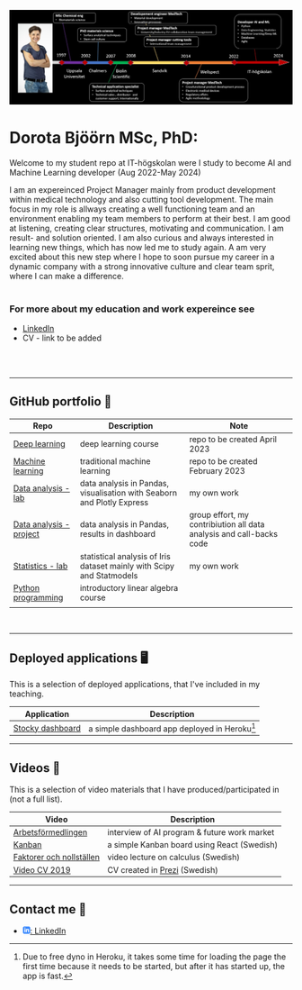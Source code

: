 ![CV timeline from 1997 to now. It started with my MSc studies in Uppsala, followed by PhD at Chalmers and employmet at Biolin Scientific, Sandvik and Wellspect. Now I am a student at IT-högskolan ](assets/one-pager_time-line.jpg)

# Dorota Bjöörn MSc, PhD:

Welcome to my student repo at IT-högskolan were I study to become AI and Machine Learning developer (Aug 2022-May 2024)

I am an expereinced Project Manager mainly from product development within medical technology and also cutting tool development. The main focus in my role is allways creating a well functioning team and an environment enabling my team members to perform at their best. I am good at listening, creating clear structures, motivating and communication. I am result- and solution oriented. I am also curious and always interested in learning new things, which has now led me to study again. A am very excited about this new step where I hope to soon pursue my career in a dynamic company with a strong innovative culture and clear team sprit, where I can make a difference.
<br/><br/>

### For more about my education and work expereince see
- [LinkedIn][LinkedIn]
- CV - link to be added

[LinkedIn]: https://www.linkedin.com/in/dorota-bj%C3%B6%C3%B6rn-95454a50/

<br/><br/>

---

## GitHub portfolio :briefcase:

| Repo                           | Description                        | Note    |
| ------------------------------ | ---------------------------------- |---------------------|
| [Deep learning][dl]            | deep learning course               | repo to be created April 2023
| [Machine learning][ml]         | traditional machine learning       | repo to be created February 2023
| [Data analysis - lab][da_lab] | data analysis in Pandas, visualisation with Seaborn and Plotly Express  | my own work
| [Data analysis - project][da_dash]| data analysis in Pandas, results in dashboard | group effort, my contribiution all data analysis and call-backs code
| [Statistics - lab][stats]      |statistical analysis of Iris dataset mainly with Scipy and Statmodels | my own work          |
| [Python programming][python]  | introductory linear algebra course |
|                                |                                    |

[dl]: https:
[ml]: https:
[da_lab]: https://github.com/DorotaBjoorn/Databehandling-Dorota-Bjoorn/tree/main/Lab
[da_dash]: https
[stats]: https://github.com/DorotaBjoorn/Statistics-Dorota-Bjoorn/tree/main/Project
[python]: https://github.com/DorotaBjoorn/Python-Dorota-Bjoorn/tree/main/Labs/Lab3

<br/>

---

## Deployed applications :desktop_computer:

This is a selection of deployed applications, that I've included in my teaching.

| Application                    | Description                                   |
| ------------------------------ | --------------------------------------------- |
| [Stocky dashboard][stock_dash] | a simple dashboard app deployed in Heroku[^1] |

[^1]: Due to free dyno in Heroku, it takes some time for loading the page the first time because it needs to be started, but after it has started up, the app is fast.

[stock_dash]: https://stocky-dashboard.herokuapp.com/

---

## Videos :movie_camera:

This is a selection of video materials that I have produced/participated in (not a full list).

| Video                                 | Description                                  |
| ------------------------------------- | -------------------------------------------- |
| [Arbetsförmedlingen][arb_formedling]  | interview of AI program & future work market |
| [Kanban][kanban_react]                | a simple Kanban board using React (Swedish)  |
| [Faktorer och nollställen][ma3c_fakt] | video lecture on calculus (Swedish)          |
| [Video CV 2019][cv_prezi]             | CV created in [Prezi][prezi] (Swedish)       |

[arb_formedling]: https://arbetsformedlingen.se/play/webb-tv-och-press/webb-tv/tema-framtidens-arbetsmarknad---redan-verklighet
[kanban_react]: https://drive.google.com/file/d/1-45bAeX-TuQXE0SVtcIDO_85qHSqGEmW/view?usp=sharing
[ma3c_fakt]: https://www.youtube.com/watch?v=wVneS4Akh9I
[cv_prezi]: https://www.youtube.com/watch?v=Xipc6YAtjTc&t=1s
[prezi]: https://prezi.com/

---

## Contact me :iphone:

- [![linkedIn icon](assets/linkedIn-icon.png): LinkedIn][linkedin]

[linkedin]: https://www.linkedin.com/in/dorota-bj%C3%B6%C3%B6rn-95454a50/
